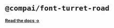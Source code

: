 # `@compai/font-turret-road`

[**Read the docs &rarr;**](https://components.ai/docs/typefaces/turret-road)
